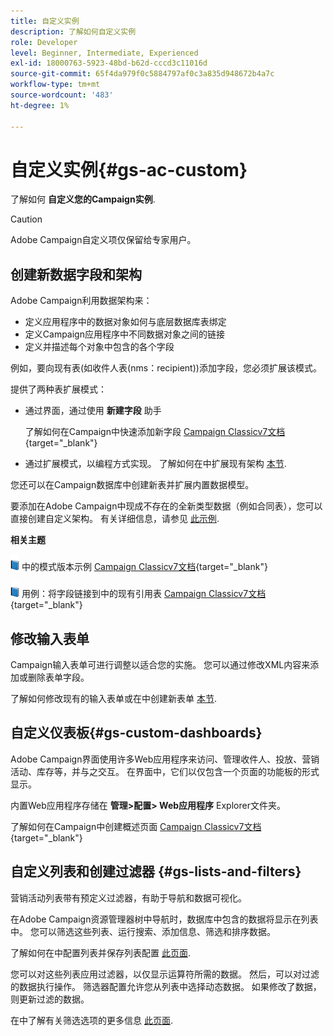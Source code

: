```yaml
---
title: 自定义实例
description: 了解如何自定义实例
role: Developer
level: Beginner, Intermediate, Experienced
exl-id: 18000763-5923-48bd-b62d-cccd3c11016d
source-git-commit: 65f4da979f0c5884797af0c3a835d948672b4a7c
workflow-type: tm+mt
source-wordcount: '483'
ht-degree: 1%

---
```


# 自定义实例{#gs-ac-custom}

了解如何 **自定义您的Campaign实例**.

>[!CAUTION]
>
>Adobe Campaign自定义项仅保留给专家用户。

## 创建新数据字段和架构

Adobe Campaign利用数据架构来：

* 定义应用程序中的数据对象如何与底层数据库表绑定
* 定义Campaign应用程序中不同数据对象之间的链接
* 定义并描述每个对象中包含的各个字段

例如，要向现有表(如收件人表(nms：recipient))添加字段，您必须扩展该模式。

提供了两种表扩展模式：

* 通过界面，通过使用 **新建字段** 助手

  了解如何在Campaign中快速添加新字段 [Campaign Classicv7文档](https://experienceleague.adobe.com/docs/campaign-classic/using/configuring-campaign-classic/editing-schemas/new-field-wizard.html#configuring-campaign-classic){target="_blank"}

* 通过扩展模式，以编程方式实现。 了解如何在中扩展现有架构 [本节](../dev/extend-schema.md).

您还可以在Campaign数据库中创建新表并扩展内置数据模型。

要添加在Adobe Campaign中现成不存在的全新类型数据（例如合同表），您可以直接创建自定义架构。 有关详细信息，请参见 [此示例](../dev/create-schema.md#example--creating-a-contract-table).

**相关主题**

![](../assets/do-not-localize/book.png) 中的模式版本示例 [Campaign Classicv7文档](https://experienceleague.adobe.com/docs/campaign-classic/using/configuring-campaign-classic/editing-schemas/examples-of-schemas-edition.html#configuring-campaign-classic){target="_blank"}

![](../assets/do-not-localize/book.png) 用例：将字段链接到中的现有引用表 [Campaign Classicv7文档](https://experienceleague.adobe.com/docs/campaign-classic/using/configuring-campaign-classic/editing-schemas/examples-of-schemas-edition.html#uc-link){target="_blank"}


## 修改输入表单

Campaign输入表单可进行调整以适合您的实施。 您可以通过修改XML内容来添加或删除表单字段。

了解如何修改现有的输入表单或在中创建新表单 [本节](../dev/forms.md).

## 自定义仪表板{#gs-custom-dashboards}

Adobe Campaign界面使用许多Web应用程序来访问、管理收件人、投放、营销活动、库存等，并与之交互。 在界面中，它们以仅包含一个页面的功能板的形式显示。

内置Web应用程序存储在 **管理>配置> Web应用程序** Explorer文件夹。

了解如何在Campaign中创建概述页面 [Campaign Classicv7文档](https://experienceleague.adobe.com/docs/campaign-classic/using/designing-content/web-applications/use-cases--creating-overviews.html#creating-a-single-page-web-application){target="_blank"}


## 自定义列表和创建过滤器 {#gs-lists-and-filters}

营销活动列表带有预定义过滤器，有助于导航和数据可视化。

在Adobe Campaign资源管理器树中导航时，数据库中包含的数据将显示在列表中。 您可以筛选这些列表、运行搜索、添加信息、筛选和排序数据。

了解如何在中配置列表并保存列表配置 [此页面](../start/campaign-ui.md).

您可以对这些列表应用过滤器，以仅显示运算符所需的数据。 然后，可以对过滤的数据执行操作。 筛选器配置允许您从列表中选择动态数据。 如果修改了数据，则更新过滤的数据。

在中了解有关筛选选项的更多信息 [此页面](../audiences/create-filters.md).
